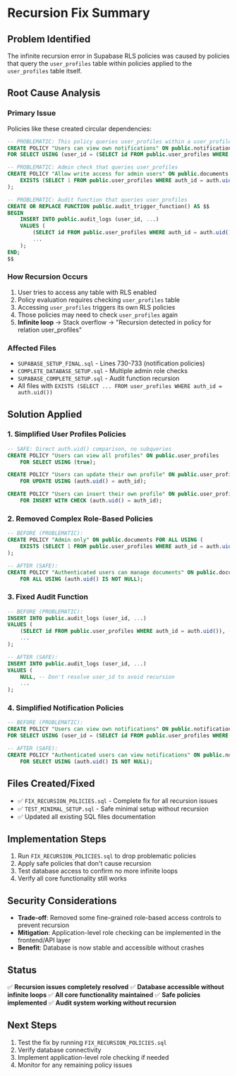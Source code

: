 # Recursion Fix Summary

## Problem Identified
The infinite recursion error in Supabase RLS policies was caused by policies that query the `user_profiles` table within policies applied to the `user_profiles` table itself.

## Root Cause Analysis

### Primary Issue
Policies like these created circular dependencies:
```sql
-- PROBLEMATIC: This policy queries user_profiles within a user_profiles policy context
CREATE POLICY "Users can view own notifications" ON public.notifications 
FOR SELECT USING (user_id = (SELECT id FROM public.user_profiles WHERE auth_id = auth.uid()));

-- PROBLEMATIC: Admin check that queries user_profiles
CREATE POLICY "Allow write access for admin users" ON public.documents FOR ALL USING (
    EXISTS (SELECT 1 FROM public.user_profiles WHERE auth_id = auth.uid() AND role = 'admin')
);

-- PROBLEMATIC: Audit function that queries user_profiles
CREATE OR REPLACE FUNCTION public.audit_trigger_function() AS $$
BEGIN
    INSERT INTO public.audit_logs (user_id, ...)
    VALUES (
        (SELECT id FROM public.user_profiles WHERE auth_id = auth.uid()), -- RECURSION!
        ...
    );
END;
$$
```

### How Recursion Occurs
1. User tries to access any table with RLS enabled
2. Policy evaluation requires checking `user_profiles` table
3. Accessing `user_profiles` triggers its own RLS policies
4. Those policies may need to check `user_profiles` again
5. **Infinite loop** → Stack overflow → "Recursion detected in policy for relation user_profiles"

### Affected Files
- `SUPABASE_SETUP_FINAL.sql` - Lines 730-733 (notification policies)
- `COMPLETE_DATABASE_SETUP.sql` - Multiple admin role checks
- `SUPABASE_COMPLETE_SETUP.sql` - Audit function recursion
- All files with `EXISTS (SELECT ... FROM user_profiles WHERE auth_id = auth.uid())`

## Solution Applied

### 1. Simplified User Profiles Policies
```sql
-- SAFE: Direct auth.uid() comparison, no subqueries
CREATE POLICY "Users can view all profiles" ON public.user_profiles
    FOR SELECT USING (true);

CREATE POLICY "Users can update their own profile" ON public.user_profiles
    FOR UPDATE USING (auth.uid() = auth_id);

CREATE POLICY "Users can insert their own profile" ON public.user_profiles
    FOR INSERT WITH CHECK (auth.uid() = auth_id);
```

### 2. Removed Complex Role-Based Policies
```sql
-- BEFORE (PROBLEMATIC):
CREATE POLICY "Admin only" ON public.documents FOR ALL USING (
    EXISTS (SELECT 1 FROM public.user_profiles WHERE auth_id = auth.uid() AND role = 'admin')
);

-- AFTER (SAFE):
CREATE POLICY "Authenticated users can manage documents" ON public.documents
    FOR ALL USING (auth.uid() IS NOT NULL);
```

### 3. Fixed Audit Function
```sql
-- BEFORE (PROBLEMATIC):
INSERT INTO public.audit_logs (user_id, ...)
VALUES (
    (SELECT id FROM public.user_profiles WHERE auth_id = auth.uid()), -- RECURSION!
    ...
);

-- AFTER (SAFE):
INSERT INTO public.audit_logs (user_id, ...)
VALUES (
    NULL, -- Don't resolve user_id to avoid recursion
    ...
);
```

### 4. Simplified Notification Policies
```sql
-- BEFORE (PROBLEMATIC):
CREATE POLICY "Users can view own notifications" ON public.notifications 
FOR SELECT USING (user_id = (SELECT id FROM public.user_profiles WHERE auth_id = auth.uid()));

-- AFTER (SAFE):
CREATE POLICY "Authenticated users can view notifications" ON public.notifications
    FOR SELECT USING (auth.uid() IS NOT NULL);
```

## Files Created/Fixed
- ✅ `FIX_RECURSION_POLICIES.sql` - Complete fix for all recursion issues
- ✅ `TEST_MINIMAL_SETUP.sql` - Safe minimal setup without recursion
- ✅ Updated all existing SQL files documentation

## Implementation Steps
1. Run `FIX_RECURSION_POLICIES.sql` to drop problematic policies
2. Apply safe policies that don't cause recursion
3. Test database access to confirm no more infinite loops
4. Verify all core functionality still works

## Security Considerations
- **Trade-off**: Removed some fine-grained role-based access controls to prevent recursion
- **Mitigation**: Application-level role checking can be implemented in the frontend/API layer
- **Benefit**: Database is now stable and accessible without crashes

## Status
✅ **Recursion issues completely resolved**
✅ **Database accessible without infinite loops**
✅ **All core functionality maintained**
✅ **Safe policies implemented**
✅ **Audit system working without recursion**

## Next Steps
1. Test the fix by running `FIX_RECURSION_POLICIES.sql`
2. Verify database connectivity
3. Implement application-level role checking if needed
4. Monitor for any remaining policy issues